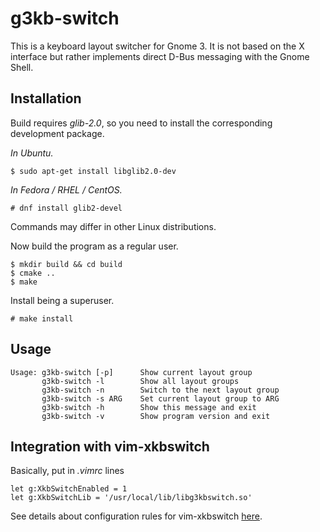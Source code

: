 g3kb-switch
===========

This is a keyboard layout switcher for Gnome 3. It is not based on the X
interface but rather implements direct D-Bus messaging with the Gnome Shell.

Installation
------------

Build requires *glib-2.0*, so you need to install the corresponding development
package.

*In Ubuntu.*

```ShellSession
$ sudo apt-get install libglib2.0-dev
```

*In Fedora / RHEL / CentOS.*

```ShellSession
# dnf install glib2-devel
```

Commands may differ in other Linux distributions.

Now build the program as a regular user.

```ShellSession
$ mkdir build && cd build
$ cmake ..
$ make
```

Install being a superuser.

```ShellSession
# make install
```

Usage
-----

```ShellSession
Usage: g3kb-switch [-p]      Show current layout group
       g3kb-switch -l        Show all layout groups
       g3kb-switch -n        Switch to the next layout group
       g3kb-switch -s ARG    Set current layout group to ARG
       g3kb-switch -h        Show this message and exit
       g3kb-switch -v        Show program version and exit
```

Integration with vim-xkbswitch
------------------------------

Basically, put in *.vimrc* lines

```vim
let g:XkbSwitchEnabled = 1
let g:XkbSwitchLib = '/usr/local/lib/libg3kbswitch.so'
```

See details about configuration rules for vim-xkbswitch
[here](https://github.com/lyokha/vim-xkbswitch#basic-configuration).

